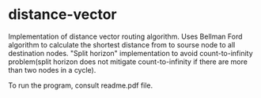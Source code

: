 # distance-vector

Implementation of distance vector routing algorithm. Uses Bellman Ford algorithm to calculate the shortest distance from to sourse node to all destination nodes. "Split horizon" implementation to avoid count-to-infinity problem(split horizon does not mitigate count-to-infinity if there are more than two nodes in a cycle).

To run the program, consult readme.pdf file.
